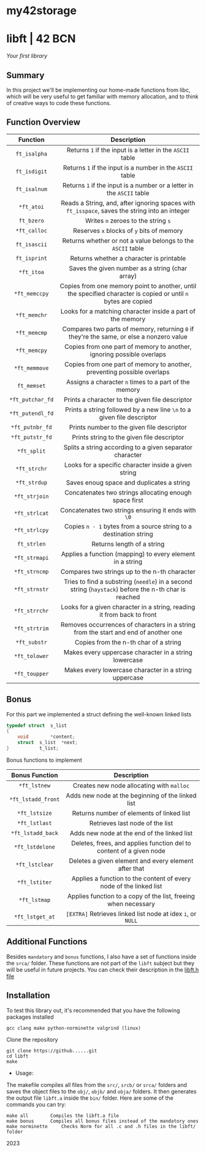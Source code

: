 # my42storage

# libft | 42 BCN
*Your first library*

## Summary
In this project we'll be implementing our home-made functions from libc, which will be very useful to get familiar with memory allocation, and to think of creative ways to code these functions.

## Function Overview

| Function | Description |
| :------: | :---------: |
| ``ft_isalpha`` | Returns ``1`` if the input is a letter in the ``ASCII`` table |
| ``ft_isdigit`` | Returns ``1`` if the input is a number in the ``ASCII`` table |
| ``ft_isalnum`` | Returns ``1`` if the input is a number or a letter in the ``ASCII`` table |
| ``*ft_atoi`` | Reads a String, and, after ignoring spaces with ``ft_isspace``, saves the string into an integer |
| ``ft_bzero`` | Writes ``n`` zeroes to the string ``s`` |
| ``*ft_calloc`` | Reserves ``x`` blocks of ``y`` bits of memory |
| ``ft_isascii`` | Returns whether or not a value belongs to the ``ASCII`` table |
| ``ft_isprint`` | Returns whether a character is printable |
| ``*ft_itoa`` | Saves the given number as a string (char array) |
| ``*ft_memccpy`` | Copies from one memory point to another, until the specified character is copied or until ``n`` bytes are copied |
| ``*ft_memchr`` | Looks for a matching character inside a part of the memory |
| ``*ft_memcmp`` | Compares two parts of memory, returning ``0`` if they're the same, or else a nonzero value |
| ``*ft_memcpy`` | Copies from one part of memory to another, ignoring possible overlaps |
| ``*ft_memmove`` | Copies from one part of memory to another, preventing possible overlaps |
| ``ft_memset`` | Assigns a character ``n`` times to a part of the memory |
| ``*ft_putchar_fd`` | Prints a character to the given file descriptor |
| ``*ft_putendl_fd`` | Prints a string followed by a new line ``\n`` to a given file descriptor |
| ``*ft_putnbr_fd`` | Prints number to the given file descriptor |
| ``*ft_putstr_fd`` | Prints string to the given file descriptor |
| ``*ft_split`` | Splits a string according to a given separator character |
| ``*ft_strchr`` | Looks for a specific character inside a given string |
| ``*ft_strdup`` | Saves enoug space and duplicates a string |
| ``*ft_strjoin`` | Concatenates two strings allocating enough space first |
| ``*ft_strlcat`` | Concatenates two strings ensuring it ends with ``\0`` |
| ``*ft_strlcpy`` | Copies ``n - 1`` bytes from a source string to a destination string |
| ``ft_strlen`` | Returns length of a string |
| ``*ft_strmapi`` | Applies a function (mapping) to every element in a string |
| ``*ft_strncmp`` | Compares two strings up to the n-th character |
| ``*ft_strnstr`` | Tries to find a substring (``needle``) in a second string (``haystack``) before the n-th char is reached |
| ``*ft_strrchr`` | Looks for a given character in a string, reading it from back to front |
| ``*ft_strtrim`` | Removes occurrences of characters in a string from the start and end of another one |
| ``*ft_substr`` | Copies from the n-th char of a string |
| ``*ft_tolower`` | Makes every uppercase character in a string lowercase |
| ``*ft_toupper`` | Makes every lowercase character in a string uppercase |

## Bonus
For this part we implemented a struct defining the well-known linked lists
```C
typedef	struct	s_list
{
	void		*content;
	struct	s_list	*next;
}			t_list;
```

Bonus functions to implement

| Bonus Function | Description |
| :------------: | :---------: |
| ``*ft_lstnew`` | Creates new node allocating with ``malloc`` |
| ``*ft_lstadd_front`` | Adds new node at the beginning of the linked list |
| ``*ft_lstsize`` | Returns number of elements of linked list |
| ``*ft_lstlast`` | Retrieves last node of the list |
| ``*ft_lstadd_back`` | Adds new node at the end of the linked list |
| ``*ft_lstdelone`` | Deletes, frees, and applies function del to content of a given node |
| ``*ft_lstclear`` | Deletes a given element and every element after that |
| ``*ft_lstiter`` | Applies a function to the content of every node of the linked list |
| ``*ft_lstmap`` | Applies function to a copy of the list, freeing when necessary |
| ``*ft_lstget_at`` | ``[EXTRA]`` Retrieves linked list node at idex ``i``, or ``NULL``|


## Additional Functions

Besides ``mandatory`` and ``bonus`` functions, I also have a set of functions inside the ``srca/`` folder. These functions are not part of the ``libft`` subject but they will be useful in future projects. You can check their description in the [libft.h file](https://gitlab.com/madebypixel02/libft/-/blob/main/inc/libft.h)

## Installation
To test this library out, it's recommended that you have the following packages installed
```
gcc clang make python-norminette valgrind (linux)
```

Clone the repository
```shell
git clone https://github......git
cd libft
make
```

- Usage:

The makefile compiles all files from the ``src/``, ``srcb/`` or ``srca/`` folders and saves the object files to the ``obj/``, ``objb/`` and ``obja/`` folders. It then generates the output file ``libft.a`` inside the ``bin/`` folder. Here are some of the commands you can try:

```
make all		Compiles the libft.a file
make bonus		Compiles all bonus files instead of the mandatory ones
make norminette		Checks Norm for all .c and .h files in the libft/ folder
```


2023
